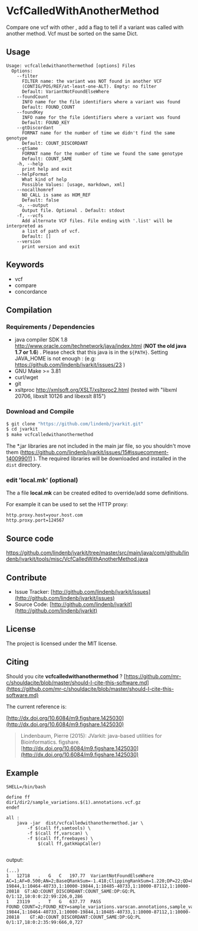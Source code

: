 # VcfCalledWithAnotherMethod

Compare one vcf with other , add a flag to tell if a variant was called with another method. Vcf must be sorted on the same Dict.


## Usage

```
Usage: vcfcalledwithanothermethod [options] Files
  Options:
    --filter
      FILTER name: the variant was NOT found in another VCF 
      (CONTIG/POS/REF/at-least-one-ALT). Empty: no filter
      Default: VariantNotFoundElseWhere
    --foundCount
      INFO name for the file identifiers where a variant was found
      Default: FOUND_COUNT
    --foundKey
      INFO name for the file identifiers where a variant was found
      Default: FOUND_KEY
    --gtDiscordant
      FORMAT name for the number of time we didn't find the same genotype
      Default: COUNT_DISCORDANT
    --gtSame
      FORMAT name for the number of time we found the same genotype
      Default: COUNT_SAME
    -h, --help
      print help and exit
    --helpFormat
      What kind of help
      Possible Values: [usage, markdown, xml]
    --nocallhomref
      NO_CALL is same as HOM_REF
      Default: false
    -o, --output
      Output file. Optional . Default: stdout
    -f, --vcfs
      Add alternate VCF files. File ending with '.list' will be interpreted as 
      a list of path of vcf.
      Default: []
    --version
      print version and exit

```


## Keywords

 * vcf
 * compare
 * concordance


## Compilation

### Requirements / Dependencies

* java compiler SDK 1.8 http://www.oracle.com/technetwork/java/index.html (**NOT the old java 1.7 or 1.6**) . Please check that this java is in the `${PATH}`. Setting JAVA_HOME is not enough : (e.g: https://github.com/lindenb/jvarkit/issues/23 )
* GNU Make >= 3.81
* curl/wget
* git
* xsltproc http://xmlsoft.org/XSLT/xsltproc2.html (tested with "libxml 20706, libxslt 10126 and libexslt 815")


### Download and Compile

```bash
$ git clone "https://github.com/lindenb/jvarkit.git"
$ cd jvarkit
$ make vcfcalledwithanothermethod
```

The *.jar libraries are not included in the main jar file, so you shouldn't move them (https://github.com/lindenb/jvarkit/issues/15#issuecomment-140099011 ).
The required libraries will be downloaded and installed in the `dist` directory.

### edit 'local.mk' (optional)

The a file **local.mk** can be created edited to override/add some definitions.

For example it can be used to set the HTTP proxy:

```
http.proxy.host=your.host.com
http.proxy.port=124567
```
## Source code 

[https://github.com/lindenb/jvarkit/tree/master/src/main/java/com/github/lindenb/jvarkit/tools/misc/VcfCalledWithAnotherMethod.java
](https://github.com/lindenb/jvarkit/tree/master/src/main/java/com/github/lindenb/jvarkit/tools/misc/VcfCalledWithAnotherMethod.java
)
## Contribute

- Issue Tracker: [http://github.com/lindenb/jvarkit/issues](http://github.com/lindenb/jvarkit/issues)
- Source Code: [http://github.com/lindenb/jvarkit](http://github.com/lindenb/jvarkit)

## License

The project is licensed under the MIT license.

## Citing

Should you cite **vcfcalledwithanothermethod** ? [https://github.com/mr-c/shouldacite/blob/master/should-I-cite-this-software.md](https://github.com/mr-c/shouldacite/blob/master/should-I-cite-this-software.md)

The current reference is:

[http://dx.doi.org/10.6084/m9.figshare.1425030](http://dx.doi.org/10.6084/m9.figshare.1425030)

> Lindenbaum, Pierre (2015): JVarkit: java-based utilities for Bioinformatics. figshare.
> [http://dx.doi.org/10.6084/m9.figshare.1425030](http://dx.doi.org/10.6084/m9.figshare.1425030)


## Example


```make
SHELL=/bin/bash

define ff
dir1/dir2/sample_variations.$(1).annotations.vcf.gz
endef

all :
	java -jar  dist/vcfcalledwithanothermethod.jar \
		-f $(call ff,samtools) \
		-f $(call ff,varscan) \
		-f $(call ff,freebayes) \
			$(call ff,gatkHapCaller)
	
```

output:

```
(...)
1	12718	.	G	C	197.77	VariantNotFoundElseWhere	AC=1;AF=0.500;AN=2;BaseQRankSum=-1.418;ClippingRankSum=1.220;DP=22;QD=8.99;ReadPosRankSum=1.022;SEGDUP=1:10485-19844,1:10464-40733,1:10000-19844,1:10485-40733,1:10000-87112,1:10000-20818	GT:AD:COUNT_DISCORDANT:COUNT_SAME:DP:GQ:PL	0/1:12,10:0:0:22:99:226,0,286
1	23119	.	T	G	637.77	PASS	FOUND_COUNT=2;FOUND_KEY=sample_variations.varscan.annotations,sample_variations.samtools.annotations;FS=34.631;GERP_SCORE=-0.558;MLEAC=1;MLEAF=0.500;MQ=25.98;MQ0=0;MQRankSum=-2.888;POLYX=1;PRED=uc010nxq.1|||||intron_variant;QD=18.22;ReadPosRankSum=1.634;SEGDUP=1:10485-19844,1:10464-40733,1:10000-19844,1:10485-40733,1:10000-87112,1:10000-20818	GT:AD:COUNT_DISCORDANT:COUNT_SAME:DP:GQ:PL	0/1:17,18:0:2:35:99:666,0,727

```




